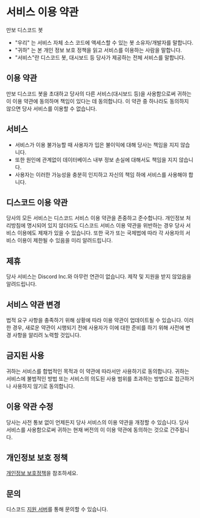 # 서비스 이용 약관

만보 디스코드 봇
- "우리" 는 서비스 자체 소스 코드에 액세스할 수 있는 봇 소유자/개발자를 말합니다.
- "귀하" 는 본 개인 정보 보호 정책을 읽고 서비스를 이용하는 사람을 말합니다.
- "서비스"란 디스코드 봇, 대시보드 등 당사가 제공하는 전체 서비스를 말합니다.


## 이용 약관

만보 디스코드 봇을 초대하고 당사의 다른 서비스(대시보드 등)을 사용함으로써 귀하는 이 이용 약관에 동의하며 책임이 있다는 데 동의합니다. 이 약관 중 하나라도 동의하지 않으면 당사 서비스를 이용할 수 없습니다.

## 서비스
- 서비스가 이용 불가능할 때 사용자가 입은 불이익에 대해 당사는 책임을 지지 않습니다.
- 또한 원인에 관계없이 데이터베이스 내부 정보 손실에 대해서도 책임을 지지 않습니다.
- 사용자는 이러한 가능성을 충분히 인지하고 자신의 책임 하에 서비스를 사용해야 합니다.


## 디스코드 이용 약관
당사의 모든 서비스는 디스코드 서비스 이용 약관을 존중하고 준수합니다. 개인정보 처리방침에 명시되어 있지 않더라도 디스코드 서비스 이용 약관을 위반하는 경우 당사 서비스 이용에도 제재가 있을 수 있습니다. 또한 국가 또는 국제법에 따라 각 사용자의 서비스 이용이 제한될 수 있음을 미리 알려드립니다.

## 제휴
당사 서비스는 Discord Inc.와 아무런 연관이 없습니다. 제작 및 지원을 받지 않았음을 알려드립니다.

## 서비스 약관 변경
법적 요구 사항을 충족하기 위해 상황에 따라 이용 약관이 업데이트될 수 있습니다. 이러한 경우, 새로운 약관이 시행되기 전에 사용자가 이에 대한 준비를 하기 위해 사전에 변경 사항을 알리려 노력할 것입니다.

## 금지된 사용
귀하는 서비스를 합법적인 목적과 이 약관에 따라서만 사용하기로 동의합니다.
귀하는 서비스에 불법적인 방법 또는 서비스의 의도된 사용 범위를 초과하는 방법으로 접근하거나 사용하지 않기로 동의합니다.

## 이용 약관 수정
당사는 사전 통보 없이 언제든지 당사 서비스의 이용 약관을 개정할 수 있습니다. 당사 서비스를 사용함으로써 귀하는 현재 버전의 이 이용 약관에 동의하는 것으로 간주됩니다.

## 개인정보 보호 정책

[개인정보 보호정책](https://github.com/Team-Manbo/policy-tos/blob/main/%EA%B0%9C%EC%9D%B8%EC%A0%95%EB%B3%B4%20%EC%B2%98%EB%A6%AC%EB%B0%A9%EC%B9%A8(Privacy%20Policy).md)을 참조하세요.

## 문의

디스코드 [지원 서버](https://discord.gg/YyJHW8QUS7)를 통해 문의할 수 있습니다.
